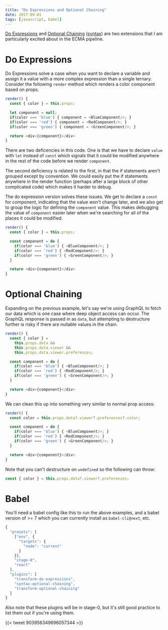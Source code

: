 ```yaml
---
title: "Do Expressions and Optional Chaining"
date: 2017-09-01
tags: [javascript, babel]
---
```


[Do Expressions][do-babel] and [Optional Chaining][optional-babel]
([syntax](https://www.npmjs.com/package/babel-plugin-syntax-optional-chaining))
are two extensions that I am particularly excited about in the ECMA
pipeline.

# Do Expressions

Do Expressions solve a case when you want to declare a variable and
assign it a value with a more complex expression than a single
ternary. Consider the following `render` method which renders a color
component based on props.

```js
render() {
  const { color } = this.props;

  let component = null;
  if(color === 'blue') { component = <BlueComponent/>; }
  if(color === 'red') { component = <RedComponent/>; }
  if(color === 'green') { component = <GreenComponent/>; }

  return <div>{component}</div>
}
```

There are two deficencies in this code. One is that we have to declare
`value` with `let` instead of `const` which signals that it could be
modified anywhere in the rest of the code before we render
`component`.

The second deficiency is related to the first, in that the if
statements aren't grouped except by convention. We could easily put
the if statements anywhere in the render function (perhaps after a
large block of other complicated code) which makes it harder to
debug.

The do expression version solves these issues. We get to declare a
`const` for component, indicating that the value won't change later,
and we also get to group the logic for defining the `component`
value. This makes debugging the value of `component` easier later when
we're searching for all of the places it could be modified.

```js
render() {
  const { color } = this.props;

  const component = do {
    if(color === 'blue') { <BlueComponent/>; }
    if(color === 'red') { <RedComponent/>; }
    if(color === 'green') { <GreenComponent/>; }
  }

  return <div>{component}</div>
}
```


# Optional Chaining

Expanding on the previous example, let's say we're using GraphQL to
fetch our data which is one case where deep object access can
occur. The GraphQL response is passed in as `data`, but attempting to
destructure further is risky if there are nullable values in the
chain.

```js
render() {
  const { color } =
    this.props.data &&
    this.props.data.viewer &&
    this.props.data.viewer.preferences;

  const component = do {
    if(color === 'blue') { <BlueComponent/>; }
    if(color === 'red') { <RedComponent/>; }
    if(color === 'green') { <GreenComponent/>; }
  }

  return <div>{component}</div>
}
```

We can clean this up into something very similar to normal prop access:

```js
render() {
  const color = this.props.data?.viewer?.preferences?.color;

  const component = do {
    if(color === 'blue') { <BlueComponent/>; }
    if(color === 'red') { <RedComponent/>; }
    if(color === 'green') { <GreenComponent/>; }
  }

  return <div>{component}</div>
}
```

Note that you can't destructure on `undefined` so the following can
throw:

```js
const { color } = this.props.data?.viewer?.preferences;
```

# Babel

You'll need a babel config like this to run the above examples, and a
babel version of >= 7 which you can currently install as
`babel-cli@next`, etc.

```js
{
  "presets": [
    ["env", {
      "targets": {
        "node": "current"
      }
    }],
    "stage-0",
    "react"
  ],
  "plugins": [
    "transform-do-expressions",
    "syntax-optional-chaining",
    "transform-optional-chaining"
  ]
}
```

Also note that these plugins will be in stage-0, but it's still good
practice to list them out if you're using them.

{{< tweet 903956349696057344 >}}

[do-babel]: https://babeljs.io/docs/plugins/transform-do-expressions/
[optional-babel]: https://www.npmjs.com/package/babel-plugin-transform-optional-chaining
